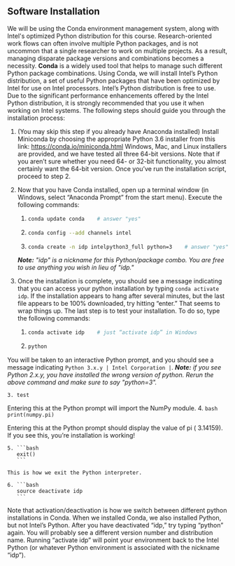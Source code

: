## Software Installation
We will be using the Conda environment management system, along with Intel's optimized Python distribution for this course. Research-oriented work flows can often involve multiple Python packages, and is not uncommon that a single researcher to work on multiple projects. As a result, managing disparate package versions and combinations becomes a necessity. **Conda** is a widely used tool that helps to manage such different Python package combinations. Using Conda, we will install Intel’s Python distribution, a set of useful Python packages that have been optimized by Intel for use on Intel processors. Intel’s Python distribution is free to use. Due to the significant performance enhancements offered by the Intel Python distribution, it is strongly recommended that you use it when working on Intel systems. The following steps should guide you through the installation process:

1. (You may skip this step if you already have Anaconda installed) Install Miniconda by choosing the appropriate Python 3.6 installer from this link: https://conda.io/miniconda.html Windows, Mac, and Linux installers are provided, and we have tested all three 64-bit versions. Note that if you aren’t sure whether you need 64- or 32-bit functionality, you almost certainly want the 64-bit version. Once you’ve run the installation script, proceed to step 2.

2. Now that you have Conda installed, open up a terminal window (in Windows, select “Anaconda Prompt” from the start menu). Execute the following commands:

    1. ```bash
       conda update conda    # answer "yes"
       ```
    2. ```bash
       conda config --add channels intel
       ```
       
    3. ```bash
       conda create -n idp intelpython3_full python=3    # answer "yes"
       ```
    *__Note:__ "idp" is a nickname for this Python/package combo. You are free to use anything you wish in lieu of "idp."*
    
3. Once the installation is complete, you should see a message indicating that you can access your python installation by typing `conda activate idp`. If the installation appears to hang after several minutes, but the last file appears to be 100% downloaded, try hitting “enter.” That seems to wrap things up. The last step is to test your installation. To do so, type the following commands:

    1. ```bash
       conda activate idp    # just “activate idp” in Windows
       ```

    2. ```bash
       python       
       ```

You will be taken to an interactive Python prompt, and you should see a message indicating `Python 3.x.y | Intel Corporation |`. *__Note:__ if you see Python 2.x.y, you have installed the wrong version of python. Rerun the above command and make sure to say "python=3".*

    3. test

Entering this at the Python prompt will import the NumPy module.
    4. ```bash
       print(numpy.pi)
       ```

Entering this at the Python prompt should display the value of pi ( 3.14159). If you see this, you’re installation is working!

    5. ```bash
       exit()
       ```
    
    This is how we exit the Python interpreter.
    
    6. ```bash
       source deactivate idp
       ```
Note that activation/deactivation is how we switch between different python installations in Conda. When we installed Conda, we also installed Python, but not Intel’s Python. After you have deactivated “idp,” try typing “python” again. You will probably see a different version number and distribution name. Running “activate idp” will point your environment back to the Intel Python (or whatever Python environment is associated with the nickname “idp”).